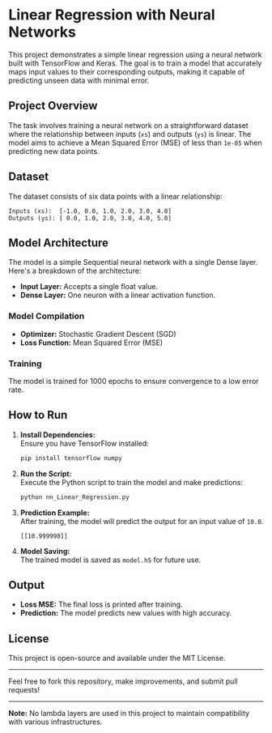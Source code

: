 # Linear Regression with Neural Networks

This project demonstrates a simple linear regression using a neural network built with TensorFlow and Keras. The goal is to train a model that accurately maps input values to their corresponding outputs, making it capable of predicting unseen data with minimal error.

## Project Overview

The task involves training a neural network on a straightforward dataset where the relationship between inputs (`xs`) and outputs (`ys`) is linear. The model aims to achieve a Mean Squared Error (MSE) of less than `1e-05` when predicting new data points.

## Dataset

The dataset consists of six data points with a linear relationship:

```
Inputs (xs):  [-1.0, 0.0, 1.0, 2.0, 3.0, 4.0]
Outputs (ys): [ 0.0, 1.0, 2.0, 3.0, 4.0, 5.0]
```

## Model Architecture

The model is a simple Sequential neural network with a single Dense layer. Here's a breakdown of the architecture:

- **Input Layer:** Accepts a single float value.
- **Dense Layer:** One neuron with a linear activation function.

### Model Compilation

- **Optimizer:** Stochastic Gradient Descent (SGD)
- **Loss Function:** Mean Squared Error (MSE)

### Training

The model is trained for 1000 epochs to ensure convergence to a low error rate.

## How to Run

1. **Install Dependencies:**\
   Ensure you have TensorFlow installed:

   ```bash
   pip install tensorflow numpy
   ```

2. **Run the Script:**\
   Execute the Python script to train the model and make predictions:

   ```bash
   python nn_Linear_Regression.py
   ```

3. **Prediction Example:**\
   After training, the model will predict the output for an input value of `10.0`.

   ```
   [[10.999998]]
   ```

4. **Model Saving:**\
   The trained model is saved as `model.h5` for future use.

## Output

- **Loss MSE:** The final loss is printed after training.
- **Prediction:** The model predicts new values with high accuracy.

## License

This project is open-source and available under the MIT License.

---

Feel free to fork this repository, make improvements, and submit pull requests!

---

**Note:** No lambda layers are used in this project to maintain compatibility with various infrastructures.

